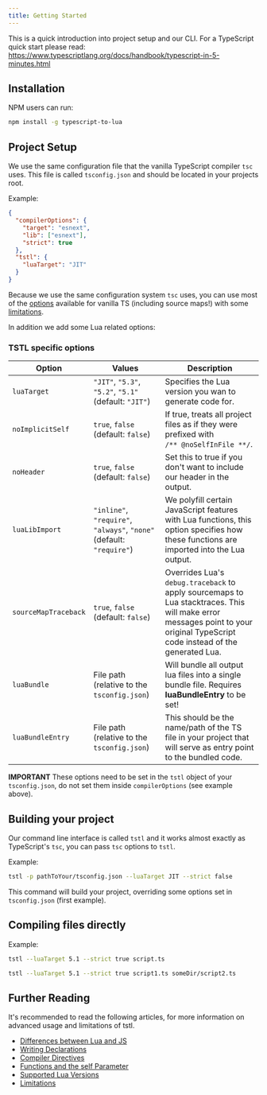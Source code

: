 ```yaml
---
title: Getting Started
---
```


This is a quick introduction into project setup and our CLI.
For a TypeScript quick start please read: https://www.typescriptlang.org/docs/handbook/typescript-in-5-minutes.html

## Installation

NPM users can run:

```bash
npm install -g typescript-to-lua
```

## Project Setup

We use the same configuration file that the vanilla TypeScript compiler `tsc` uses.
This file is called `tsconfig.json` and should be located in your projects root.

Example:

```json
{
  "compilerOptions": {
    "target": "esnext",
    "lib": ["esnext"],
    "strict": true
  },
  "tstl": {
    "luaTarget": "JIT"
  }
}
```

Because we use the same configuration system `tsc` uses, you can use most of the [options](https://www.typescriptlang.org/docs/handbook/compiler-options.html) available for vanilla TS (including source maps!) with some [limitations](https://github.com/Perryvw/TypescriptToLua/wiki/Limitations#config--compileroptions).

In addition we add some Lua related options:

### TSTL specific options

| Option               | Values                                                               | Description                                                                                                                                                                  |
| -------------------- | -------------------------------------------------------------------- | ---------------------------------------------------------------------------------------------------------------------------------------------------------------------------- |
| `luaTarget`          | `"JIT"`, `"5.3"`, `"5.2"`, `"5.1"` (default: `"JIT"`)                | Specifies the Lua version you wan to generate code for.                                                                                                                      |
| `noImplicitSelf`     | `true`, `false` (default: `false`)                                   | If true, treats all project files as if they were prefixed with<br />`/** @noSelfInFile **/`.                                                                                |
| `noHeader`           | `true`, `false` (default: `false`)                                   | Set this to true if you don't want to include our header in the output.                                                                                                      |
| `luaLibImport`       | `"inline"`, `"require"`, `"always"`, `"none"` (default: `"require"`) | We polyfill certain JavaScript features with Lua functions, this option specifies how these functions are imported into the Lua output.                                      |
| `sourceMapTraceback` | `true`, `false` (default: `false`)                                   | Overrides Lua's `debug.traceback` to apply sourcemaps to Lua stacktraces. This will make error messages point to your original TypeScript code instead of the generated Lua. |
| `luaBundle`          | File path (relative to the `tsconfig.json`)                          | Will bundle all output lua files into a single bundle file. Requires **luaBundleEntry** to be set!                                                                           |
| `luaBundleEntry`     | File path (relative to the `tsconfig.json`)                          | This should be the name/path of the TS file in your project that will serve as entry point to the bundled code.                                                              |

**IMPORTANT** These options need to be set in the `tstl` object of your `tsconfig.json`, do not set them inside `compilerOptions` (see example above).

## Building your project

Our command line interface is called `tstl` and it works almost exactly as TypeScript's `tsc`, you can pass `tsc` options to `tstl`.

Example:

```bash
tstl -p pathToYour/tsconfig.json --luaTarget JIT --strict false
```

This command will build your project, overriding some options set in `tsconfig.json` (first example).

## Compiling files directly

Example:

```bash
tstl --luaTarget 5.1 --strict true script.ts
```

```bash
tstl --luaTarget 5.1 --strict true script1.ts someDir/script2.ts
```

## Further Reading

It's recommended to read the following articles, for more information on advanced usage and limitations of tstl.

- [Differences between Lua and JS](https://github.com/TypeScriptToLua/TypeScriptToLua/wiki/Differences-between-Lua-and-Javascript)
- [Writing Declarations](https://github.com/TypeScriptToLua/TypeScriptToLua/wiki/Writing-Declarations)
- [Compiler Directives](https://github.com/TypeScriptToLua/TypeScriptToLua/wiki/Compiler-Directives)
- [Functions and the self Parameter](https://github.com/TypeScriptToLua/TypeScriptToLua/wiki/Functions-and-the-self-Parameter)
- [Supported Lua Versions](https://github.com/TypeScriptToLua/TypeScriptToLua/wiki/Supported-Lua-Versions)
- [Limitations](https://github.com/TypeScriptToLua/TypeScriptToLua/wiki/Limitations)

